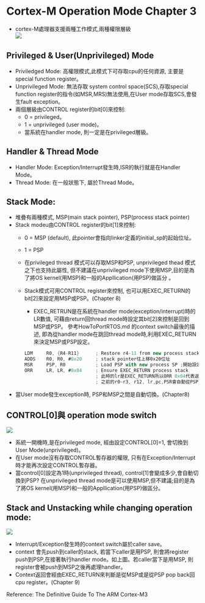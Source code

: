 # Cortex-M Operation Mode  Chapter 3  
* cortex-M處理器支援兩種工作模式,兩種權限層級  
![](https://github.com/sammiiT/Study-Report/blob/master/picture/Mode%26Privileged.PNG)

## Privileged & User(Unprivileged) Mode
* Priviledged Mode: 高權限模式,此模式下可存取cpu的任何資源, 主要是special function register。
* Unprivileged Mode: 無法存取 system control space(SCS),存取special function register的指令(如MSR,MRS)無法使用,在User mode存取SCS,會發生fault exception。
* 兩個層級由CONTROL register的bit[0]來控制:  
    * 0 = privileged。  
    * 1 = unprivileged (user mode)。  
    * 當系統在handler mode, 則一定是在privileged層級。


## Handler & Thread Mode  
* Handler Mode: Exception/Interrupt發生時,ISR的執行就是在Handler Mode。  
* Thread Mode: 在一般狀態下, 屬於Thread Mode。

## Stack Mode:  
* 堆疊有兩種模式, MSP(main stack pointer), PSP(process stack pointer)  
* Stack modeu由CONTROL register的bit[1]來控制:  
	*	0 = MSP (default), 此pointer會指向linker定義的initial_sp的起始位址。 
  * 1 = PSP  
  * 在privileged thread 模式可以存取MSP和PSP, unprivileged thead 模式之下也支持此屬性, 但不建議在unprivileged mode下使用MSP,目的是為了將OS kernel(用MSP)和一般的Appllication(用PSP)做區分 。  
  *	Stack模式可用CONTROL register來控制, 也可以用EXEC_RETURN的 bit[2]來設定用MSP或PSP。(Chapter 8)   
	*	EXEC_RETRUN是在系統在handler mode(exception/interrupt)時的LR數值, 可藉由return回thread mode時設定其bit[2]來控制是回到MSP或PSP。 參考HowToPortRTOS.md 的context switch最後的描述, 即為從handler mode在跳回thread mode時,利用EXEC_RETURN來決定MSP或PSP設定。  
			
	```as  
	LDM     R0, {R4-R11}      ; Restore r4-11 from new process stack  
	ADDS    R0, R0, #0x20     ; stack pointer往上移0x20位址  
	MSR     PSP, R0           ; Load PSP with new process SP ;開始設定新process的stack pointer指向  
	ORR     LR, LR, #0x04     ; Ensure EXEC_RETURN process stack  
	                          ; 此時的lr是EXEC_RETURN所以ORR 0x04代表返回PSP(process stack pointer)  
	                          ; 之前的r0~r3, r12, lr,pc,PSR會自動從PSP, pop回register.
	```
*  當User mode發生exception時, PSP和MSP之間是自動切換。(Chapter8)  
      
## CONTROL[0]與 operation mode switch  
![](https://github.com/sammiiT/Study-Report/blob/master/picture/OperationMode.png)  
*  系統一開機時,是在privileged mode, 經由設定CONTROL[0]=1, 會切換到User Mode(unprivileged)。  
*  在User mode沒有存取CONTROL暫存器的權限, 只有在Exception/Interrupt時才能再次設定CONTROL暫存器。  
*  當control[0]設定為1時(unprivileged thread), control[1]會變成多少,會自動切換到PSP? 在unprivileged thread mode是可以使用MSP,但不建議;目的是為了將OS kernel(用MSP)和一般的Appllication(用PSP)做區分。

## Stack and Unstacking while changing operation mode:  
![](https://github.com/sammiiT/Study-Report/blob/master/picture/Stack%26Unstack.PNG)  
*  Interrupt/Exception發生時的context switch屬於caller save。  
*  context 會先push到caller的stack, 若當下caller是用PSP, 則會將register push到PSP,在接著執行handler mode。如上圖。若caller當下是用MSP, 則register會被push到MSP之後再處理handler。
*  Context返回會經由EXEC_RETURN來判斷是從MSP或是從PSP pop back回cpu register。(Chapter 9)


Reference: The Definitive Guide To The ARM Cortex-M3
